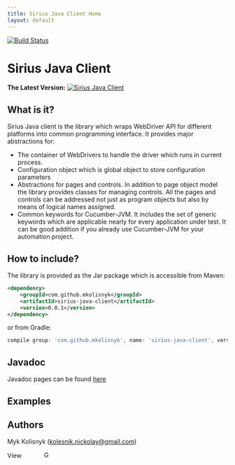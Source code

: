 ```yaml
---
title: Sirius Java Client Home
layout: default
---
```


[![Build Status](https://travis-ci.org/mkolisnyk/Sirius-Java-Client.svg?branch=master)](https://travis-ci.org/mkolisnyk/Sirius-Java-Client)

# Sirius Java Client

**The Latest Version:** [![Sirius Java Client](https://maven-badges.herokuapp.com/maven-central/com.github.mkolisnyk/sirius-java-client/badge.svg?style=flat)](http://mvnrepository.com/artifact/com.github.mkolisnyk/sirius-java-client)

## What is it?

Sirius Java client is the library which wraps WebDriver API for different platforms into common programming interface. It provides major abstractions for:

* The container of WebDrivers to handle the driver which runs in current process.
* Configuration object which is global object to store configuration parameters
* Abstractions for pages and controls. In addition to page object model the library provides classes for managing controls. All the pages and controls can be addressed not just as program objects but also by means of logical names assigned.
* Common keywords for Cucumber-JVM. It includes the set of generic keywords which are applicable nearly for every application under test. It can be good addition if you already use Cucumber-JVM for your automation project.

## How to include?

The library is provided as the Jar package which is accessible from Maven:

``` xml
<dependency>
    <groupId>com.github.mkolisnyk</groupId>
    <artifactId>sirius-java-client</artifactId>
    <version>0.0.1</version>
</dependency>
```

or from Gradle:

``` groovy
compile group: 'com.github.mkolisnyk', name: 'sirius-java-client', version: '0.0.1'
```

## Javadoc

Javadoc pages can be found [here](/sirius-java-client/javadoc/)

## Examples

## Authors

Myk Kolisnyk (kolesnik.nickolay@gmail.com) 

<a href="http://ua.linkedin.com/pub/mykola-kolisnyk/14/533/903"><img src="http://www.linkedin.com/img/webpromo/btn_profile_bluetxt_80x15.png" width="80" height="15" border="0" alt="View Mykola Kolisnyk's profile on LinkedIn"></a>
<a href="http://plus.google.com/108480514086204589709?prsrc=3" rel="publisher" style="text-decoration:none;">
<img src="http://ssl.gstatic.com/images/icons/gplus-16.png" alt="Google+" style="border:0;width:16px;height:16px;"/></a>